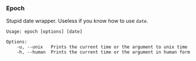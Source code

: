 ### Epoch


Stupid date wrapper. Useless if you know how to use `date`.

```
Usage: epoch [options] [date]

Options:
    -u, --unix   Prints the current time or the argument to unix time
    -h, --human  Prints the current time or the argument in human form
```

